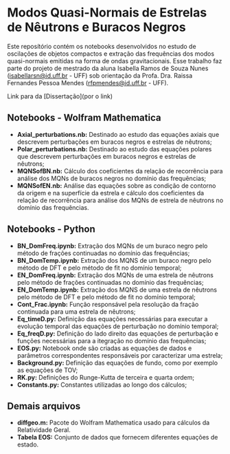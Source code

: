 # Modos Quasi-Normais de Estrelas de Nêutrons e Buracos Negros

Este reposítório contém os notebooks desenvolvidos no estudo de oscilações de objetos compactos e extração das frequências dos modos quasi-normais emitidas na forma de ondas gravitacionais. Esse trabalho faz parte do projeto de mestrado da aluna Isabella Ramos de Souza Nunes (isabellarsn@id.uff.br - UFF) sob orientação da Profa. Dra. Raissa Fernandes Pessoa Mendes (rfpmendes@id.uff.br - UFF).

Link para da [Dissertação](por o link)

## Notebooks - Wolfram Mathematica

*  **Axial_perturbations.nb:** Destinado ao estudo das equações axiais que descrevem perturbações em buracos negros e estrelas de nêutrons;
*  **Polar_perturbations.nb:** Destinado ao estudo das equações polares que descrevem perturbações em buracos negros e estrelas de nêutrons;
*  **MQNSofBN.nb:** Cálculo dos coeficientes da relação de recorrência para análise dos MQNs de buracos negros no domínio das frequências;
*  **MQNSofEN.nb:** Análise das equações sobre as condição de contorno da origem e na superfície da estrela e cálculo dos coeficientes da relação de recorrência para análise dos MQNs de estrela de nêutrons no domínio das frequências.

  ## Notebooks - Python
  
  *  **BN_DomFreq.ipynb:** Extração dos MQNs de um buraco negro pelo método de frações continuadas no domínio das frequências;
  *  **BN_DomTemp.ipynb:** Extração dos MQNS de um buraco negro pelo método de DFT e pelo método de fit no domínio temporal;
  *  **EN_DomFreq.ipynb:** Extração dos MQNs de uma estrela de nêutrons pelo método de frações continuadas no domínio das frequências;
  *  **EN_DomTemp.ipynb:** Extração dos MQNS de uma estrela de nêutrons pelo método de DFT e pelo método de fit no domínio temporal;
  *  **Cont_Frac.ipynb:** Função responsável pela resolução da fração continuada para uma estrela de nêutrons;
  *  **Eq_timeD.py:** Definição das equações necessárias para executar a evolução temporal das equações de perturbação no domínio temporal;
  *  **Eq_freqD.py:** Definição do lado direito das equações de perturbação e funções necessárias para a itegração no domínio das frequências;
  *  **EOS.py:** Notebook onde são criadas as equações de dados e parâmetros correspondentes responsáveis por caracterizar uma estrela;
  *  **Background.py:** Definição das equações de fundo, como por exemplo as equações de TOV;
  *  **RK.py:** Definições do Runge-Kutta de terceira e quarta ordem;
  *  **Constants.py:** Constantes utilizadas ao longo dos cálculos;

## Demais arquivos
* **diffgeo.m:** Pacote do Wolfram Mathematica usado para cálculos da Relatividade Geral.
* **Tabela EOS:** Conjunto de dados que fornecem diferentes equações de estado.




  
